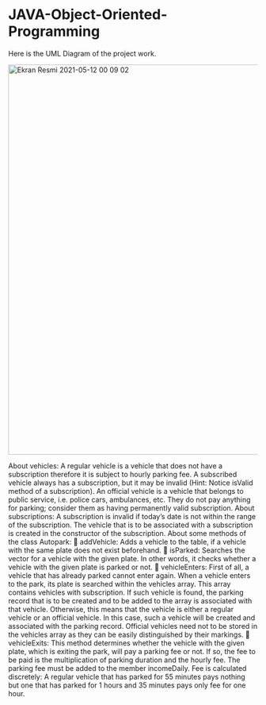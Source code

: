 # JAVA-Object-Oriented-Programming

Here is the UML Diagram of the project work.

<img width="786" alt="Ekran Resmi 2021-05-12 00 09 02" src="https://user-images.githubusercontent.com/44849765/117885253-4d8fe500-b2b6-11eb-9292-ed87e3b8ebba.png">

About vehicles: A regular vehicle is a vehicle that does not have a subscription therefore it is subject to hourly parking fee. A subscribed vehicle always has a subscription, but it may be invalid (Hint: Notice isValid method of a subscription). An official vehicle is a vehicle that belongs to public service, i.e. police cars, ambulances, etc. They do not pay anything for parking; consider them as having permanently valid subscription.
About subscriptions: A subscription is invalid if today’s date is not within the range of the subscription. The vehicle that is to be associated with a subscription is created in the constructor of the subscription.
About some methods of the class Autopark:
 addVehicle: Adds a vehicle to the table, if a vehicle with the same plate does not exist beforehand.
 isParked: Searches the vector for a vehicle with the given plate. In other words, it checks whether a
vehicle with the given plate is parked or not.
 vehicleEnters: First of all, a vehicle that has already parked cannot enter again. When a vehicle enters
to the park, its plate is searched within the vehicles array. This array contains vehicles with subscription. If such vehicle is found, the parking record that is to be created and to be added to the array is associated with that vehicle. Otherwise, this means that the vehicle is either a regular vehicle or an official vehicle. In this case, such a vehicle will be created and associated with the parking record. Official vehicles need not to be stored in the vehicles array as they can be easily distinguished by their markings.
 vehicleExits: This method determines whether the vehicle with the given plate, which is exiting the park, will pay a parking fee or not. If so, the fee to be paid is the multiplication of parking duration and the hourly fee. The parking fee must be added to the member incomeDaily. Fee is calculated discretely: A regular vehicle that has parked for 55 minutes pays nothing but one that has parked for 1 hours and 35 minutes pays only fee for one hour.
